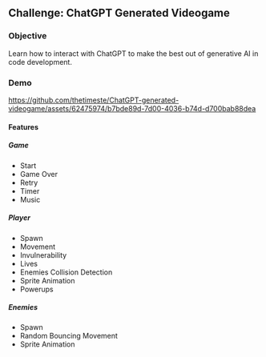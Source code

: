 ## Challenge: ChatGPT Generated Videogame

### Objective
Learn how to interact with ChatGPT to make the best out of generative AI in code development.

### Demo
https://github.com/thetimeste/ChatGPT-generated-videogame/assets/62475974/b7bde89d-7d00-4036-b74d-d700bab88dea


#### Features

##### Game
- Start
- Game Over
- Retry
- Timer
- Music

##### Player
- Spawn
- Movement
- Invulnerability
- Lives
- Enemies Collision Detection
- Sprite Animation
- Powerups

##### Enemies
- Spawn
- Random Bouncing Movement
- Sprite Animation
 
 


